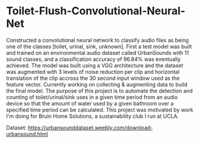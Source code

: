 # Toilet-Flush-Convolutional-Neural-Net

Constructed a convolutional neural network to classify audio files as being one of 
the classes [toilet, urinal, sink, unknown].  First a test model was built and trained 
on an environmental audio dataset called UrbanSounds with 11 sound classes, and a 
classification accuracy of 96.84% was eventually achieved.  The model was built using 
a VGG architecture and the dataset was augmented with 3 levels of noise reduction 
per clip and horizontal translation of the clip accross the 30 second input window used 
as the feature vector.  Currently working on collecting &amp; augmenting data to build 
the final model.  The purpose of this project is to automate the detection and counting 
of toilet/urinal/sink uses in a given time period from an audio device so that the amount 
of water used by a given bathroom over a specified time period can be calculated. This project 
was motivated by work I'm doing for Bruin Home Solutions, a sustainability club I run at UCLA.  

Dataset: https://urbansounddataset.weebly.com/download-urbansound.html

